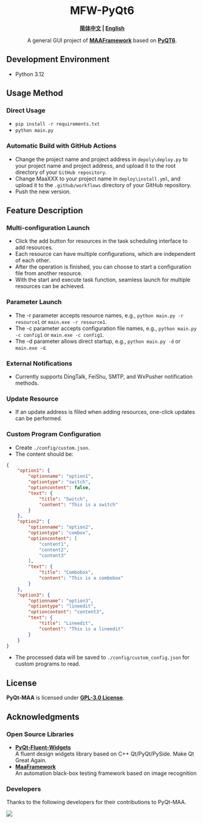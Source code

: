 <div align="center">

# MFW-PyQt6
**[简体中文](./README.md) | [English](./README-en.md)**

A general GUI project of **[MAAFramework](https://github.com/MaaXYZ/MaaFramework)** based on **[PyQT6](https://doc.qt.io/qtforpython-6)**.

</div>

## Development Environment
- Python 3.12

## Usage Method
### Direct Usage
- `pip install -r requirements.txt`
- `python main.py`

### Automatic Build with GitHub Actions
- Change the project name and project address in `depoly\deploy.py` to your project name and project address, and upload it to the root directory of your `GitHub repository`.
- Change MaaXXX to your project name in `deploy\install.yml`, and upload it to the `.github/workflows` directory of your GitHub repository.
- Push the new version.

## Feature Description
### Multi-configuration Launch
- Click the add button for resources in the task scheduling interface to add resources.
- Each resource can have multiple configurations, which are independent of each other.
- After the operation is finished, you can choose to start a configuration file from another resource.
- With the start and execute task function, seamless launch for multiple resources can be achieved.

### Parameter Launch
- The -r parameter accepts resource names, e.g., `python main.py -r resource1` or `main.exe -r resource1`.
- The -c parameter accepts configuration file names, e.g., `python main.py -c config1` or `main.exe -c config1`.
- The -d parameter allows direct startup, e.g., `python main.py -d` or `main.exe -d`.

### External Notifications
- Currently supports DingTalk, FeiShu, SMTP, and WxPusher notification methods.

### Update Resource
- If an update address is filled when adding resources, one-click updates can be performed.

### Custom Program Configuration
- Create `./config/custom.json`.
- The content should be:
```json
{
    "option1": {
        "optionname": "option1",
        "optiontype": "switch",
        "optioncontent": false,
        "text": {
            "title": "Switch",
            "content": "This is a switch"
        }
    },
    "option2": {
        "optionname": "option2",
        "optiontype": "combox",
        "optioncontent": [
            "content1",
            "content2",
            "content3"
        ],
        "text": {
            "title": "Combobox",
            "content": "This is a combobox"
        }
    },
    "option3": {
        "optionname": "option3",
        "optiontype": "lineedit",
        "optioncontent": "content3",
        "text": {
            "title": "Lineedit",
            "content": "This is a lineedit"
        }
    }
}
```
- The processed data will be saved to `./config/custom_config.json` for custom programs to read.

## License
**PyQt-MAA** is licensed under **[GPL-3.0 License](./LICENSE)**.

## Acknowledgments
### Open Source Libraries
- **[PyQt-Fluent-Widgets](https://github.com/zhiyiYo/PyQt-Fluent-Widgets)**\
    A fluent design widgets library based on C++ Qt/PyQt/PySide. Make Qt Great Again.
- **[MaaFramework](https://github.com/MaaAssistantArknights/MaaFramework)**\
    An automation black-box testing framework based on image recognition

### Developers
Thanks to the following developers for their contributions to PyQt-MAA.

<a href="https://github.com/overflow65537/PYQT-MAA/graphs/contributors">
  <img src="https://contrib.rocks/image?repo=overflow65537/PYQT-MAA&max=1000" />
</a>
